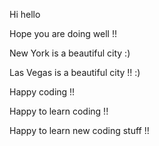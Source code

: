 Hi hello

Hope you are doing well !!

New York is a beautiful city :)

Las Vegas is a beautiful city !! :)     

Happy coding !!

Happy to learn coding !!

Happy to learn new coding stuff !!